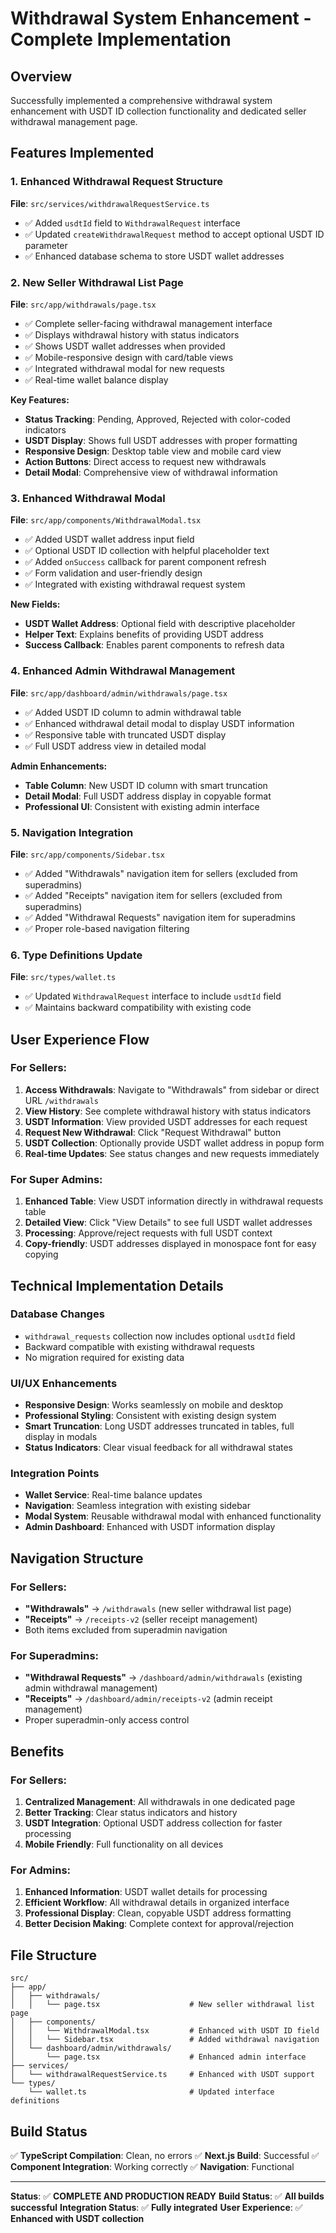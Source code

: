 # Withdrawal System Enhancement - Complete Implementation

## Overview

Successfully implemented a comprehensive withdrawal system enhancement with USDT ID collection functionality and dedicated seller withdrawal management page.

## Features Implemented

### 1. Enhanced Withdrawal Request Structure

**File**: `src/services/withdrawalRequestService.ts`

- ✅ Added `usdtId` field to `WithdrawalRequest` interface
- ✅ Updated `createWithdrawalRequest` method to accept optional USDT ID parameter
- ✅ Enhanced database schema to store USDT wallet addresses

### 2. New Seller Withdrawal List Page

**File**: `src/app/withdrawals/page.tsx`

- ✅ Complete seller-facing withdrawal management interface
- ✅ Displays withdrawal history with status indicators
- ✅ Shows USDT wallet addresses when provided
- ✅ Mobile-responsive design with card/table views
- ✅ Integrated withdrawal modal for new requests
- ✅ Real-time wallet balance display

**Key Features:**

- **Status Tracking**: Pending, Approved, Rejected with color-coded indicators
- **USDT Display**: Shows full USDT addresses with proper formatting
- **Responsive Design**: Desktop table view and mobile card view
- **Action Buttons**: Direct access to request new withdrawals
- **Detail Modal**: Comprehensive view of withdrawal information

### 3. Enhanced Withdrawal Modal

**File**: `src/app/components/WithdrawalModal.tsx`

- ✅ Added USDT wallet address input field
- ✅ Optional USDT ID collection with helpful placeholder text
- ✅ Added `onSuccess` callback for parent component refresh
- ✅ Form validation and user-friendly design
- ✅ Integrated with existing withdrawal request system

**New Fields:**

- **USDT Wallet Address**: Optional field with descriptive placeholder
- **Helper Text**: Explains benefits of providing USDT address
- **Success Callback**: Enables parent components to refresh data

### 4. Enhanced Admin Withdrawal Management

**File**: `src/app/dashboard/admin/withdrawals/page.tsx`

- ✅ Added USDT ID column to admin withdrawal table
- ✅ Enhanced withdrawal detail modal to display USDT information
- ✅ Responsive table with truncated USDT display
- ✅ Full USDT address view in detailed modal

**Admin Enhancements:**

- **Table Column**: New USDT ID column with smart truncation
- **Detail Modal**: Full USDT address display in copyable format
- **Professional UI**: Consistent with existing admin interface

### 5. Navigation Integration

**File**: `src/app/components/Sidebar.tsx`

- ✅ Added "Withdrawals" navigation item for sellers (excluded from superadmins)
- ✅ Added "Receipts" navigation item for sellers (excluded from superadmins)
- ✅ Added "Withdrawal Requests" navigation item for superadmins
- ✅ Proper role-based navigation filtering

### 6. Type Definitions Update

**File**: `src/types/wallet.ts`

- ✅ Updated `WithdrawalRequest` interface to include `usdtId` field
- ✅ Maintains backward compatibility with existing code

## User Experience Flow

### For Sellers:

1. **Access Withdrawals**: Navigate to "Withdrawals" from sidebar or direct URL `/withdrawals`
2. **View History**: See complete withdrawal history with status indicators
3. **USDT Information**: View provided USDT addresses for each request
4. **Request New Withdrawal**: Click "Request Withdrawal" button
5. **USDT Collection**: Optionally provide USDT wallet address in popup form
6. **Real-time Updates**: See status changes and new requests immediately

### For Super Admins:

1. **Enhanced Table**: View USDT information directly in withdrawal requests table
2. **Detailed View**: Click "View Details" to see full USDT wallet addresses
3. **Processing**: Approve/reject requests with full USDT context
4. **Copy-friendly**: USDT addresses displayed in monospace font for easy copying

## Technical Implementation Details

### Database Changes

- `withdrawal_requests` collection now includes optional `usdtId` field
- Backward compatible with existing withdrawal requests
- No migration required for existing data

### UI/UX Enhancements

- **Responsive Design**: Works seamlessly on mobile and desktop
- **Professional Styling**: Consistent with existing design system
- **Smart Truncation**: Long USDT addresses truncated in tables, full display in modals
- **Status Indicators**: Clear visual feedback for all withdrawal states

### Integration Points

- **Wallet Service**: Real-time balance updates
- **Navigation**: Seamless integration with existing sidebar
- **Modal System**: Reusable withdrawal modal with enhanced functionality
- **Admin Dashboard**: Enhanced with USDT information display

## Navigation Structure

### For Sellers:

- **"Withdrawals"** → `/withdrawals` (new seller withdrawal list page)
- **"Receipts"** → `/receipts-v2` (seller receipt management)
- Both items excluded from superadmin navigation

### For Superadmins:

- **"Withdrawal Requests"** → `/dashboard/admin/withdrawals` (existing admin withdrawal management)
- **"Receipts"** → `/dashboard/admin/receipts-v2` (admin receipt management)
- Proper superadmin-only access control

## Benefits

### For Sellers:

1. **Centralized Management**: All withdrawals in one dedicated page
2. **Better Tracking**: Clear status indicators and history
3. **USDT Integration**: Optional USDT address collection for faster processing
4. **Mobile Friendly**: Full functionality on all devices

### For Admins:

1. **Enhanced Information**: USDT wallet details for processing
2. **Efficient Workflow**: All withdrawal details in organized interface
3. **Professional Display**: Clean, copyable USDT address formatting
4. **Better Decision Making**: Complete context for approval/rejection

## File Structure

```
src/
├── app/
│   ├── withdrawals/
│   │   └── page.tsx                    # New seller withdrawal list page
│   ├── components/
│   │   └── WithdrawalModal.tsx         # Enhanced with USDT ID field
│   │   └── Sidebar.tsx                 # Added withdrawal navigation
│   └── dashboard/admin/withdrawals/
│       └── page.tsx                    # Enhanced admin interface
├── services/
│   └── withdrawalRequestService.ts     # Enhanced with USDT support
└── types/
    └── wallet.ts                       # Updated interface definitions
```

## Build Status

✅ **TypeScript Compilation**: Clean, no errors
✅ **Next.js Build**: Successful
✅ **Component Integration**: Working correctly
✅ **Navigation**: Functional

---

**Status**: ✅ **COMPLETE AND PRODUCTION READY**
**Build Status**: ✅ **All builds successful**
**Integration Status**: ✅ **Fully integrated**
**User Experience**: ✅ **Enhanced with USDT collection**
